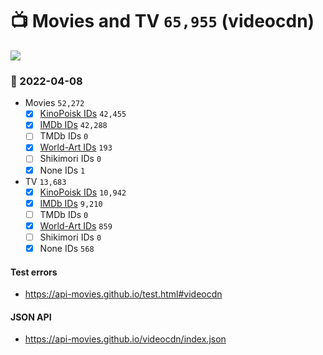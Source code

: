 # :tv: Movies and TV `65,955` (videocdn)

<a href="https://API-Movies.github.io"><img src="https://API-Movies.github.io/banner.png?cache"></a>

### :date: 2022-04-08
- Movies `52,272`
  - [x] <a href="https://API-Movies.github.io/videocdn/movie_kinopoisk_ids.json">KinoPoisk IDs</a> `42,455`
  - [x] <a href="https://API-Movies.github.io/videocdn/movie_imdb_ids.json">IMDb IDs</a> `42,288`
  - [ ] TMDb IDs `0`
  - [x] <a href="https://API-Movies.github.io/videocdn/movie_world_art_ids.json">World-Art IDs</a> `193`
  - [ ] Shikimori IDs `0`
  - [x] None IDs `1`
- TV `13,683`
  - [x] <a href="https://API-Movies.github.io/videocdn/tv_kinopoisk_ids.json">KinoPoisk IDs</a> `10,942`
  - [x] <a href="https://API-Movies.github.io/videocdn/tv_imdb_ids.json">IMDb IDs</a> `9,210`
  - [ ] TMDb IDs `0`
  - [x] <a href="https://API-Movies.github.io/videocdn/tv_world_art_ids.json">World-Art IDs</a> `859`
  - [ ] Shikimori IDs `0`
  - [x] None IDs `568`
#### Test errors
- <a href='https://api-movies.github.io/test.html#videocdn'>https://api-movies.github.io/test.html#videocdn</a>
#### JSON API
- <a href='https://api-movies.github.io/videocdn/index.json'>https://api-movies.github.io/videocdn/index.json</a>
